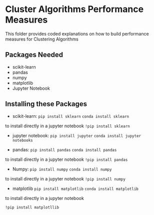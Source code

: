 # Cluster Algorithms Performance Measures
This folder provides coded explanations on how to build performance measures for Clustering Algorithms

## Packages Needed
- scikit-learn
- pandas
- numpy
- matplotlib
- Jupyter Notebook

## Installing these Packages
- scikit-learn:
 `pip install sklearn`
 `conda install sklearn`

 to install directly in a jupyter notebook
 `!pip install sklearn`

- jupyter notebook:
 `pip install jupyter`
`conda install jupyter notebooks`

- pandas:
`pip install pandas`
`conda install pandas`

to install directly in a jupyter notebook
`!pip install pandas`

- Numpy:
`pip install numpy`
`conda install numpy`

to install directly in a jupyter notebook
`!pip install numpy`

- matplotlib
`pip install matplotlib`
`conda install matplotlib`

to install directly in a jupyter notebook

`!pip install matplotllib`
